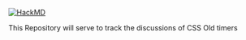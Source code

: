 [![HackMD](https://hackmd.io/badge.svg)](https://hackmd.io/l9Ey0c_nRc6-0SQsdrSWJA)

This Repository will serve to track the discussions of CSS Old timers
